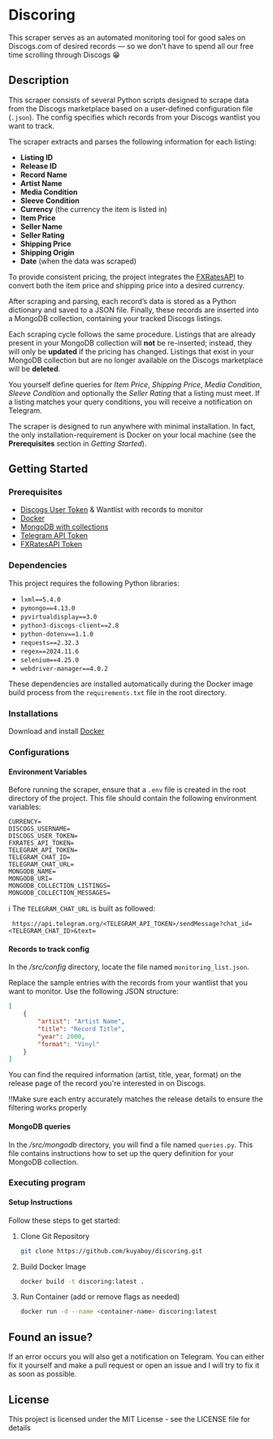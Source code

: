 # Discoring

This scraper serves as an automated monitoring tool for good sales on Discogs.com of desired records — so we don't have to spend all our free time scrolling through Discogs 😁

## Description

This scraper consists of several Python scripts designed to scrape data from the Discogs marketplace based on a user-defined configuration file (`.json`). The config specifies which records from your Discogs wantlist you want to track.

The scraper extracts and parses the following information for each listing:

- **Listing ID**
- **Release ID**
- **Record Name**
- **Artist Name**
- **Media Condition**
- **Sleeve Condition**
- **Currency** (the currency the item is listed in)
- **Item Price**
- **Seller Name**
- **Seller Rating**
- **Shipping Price**
- **Shipping Origin**
- **Date** (when the data was scraped)

To provide consistent pricing, the project integrates the [FXRatesAPI](https://fxratesapi.com/) to convert both the item price and shipping price into a desired currency.

After scraping and parsing, each record’s data is stored as a Python dictionary and saved to a JSON file. Finally, these records are inserted into a MongoDB collection, containing your tracked Discogs listings.

Each scraping cycle follows the same procedure. Listings that are already present in your MongoDB collection will **not** be re-inserted; instead, they will only be **updated** if the pricing has changed. Listings that exist in your MongoDB collection but are no longer available on the Discogs marketplace will be **deleted**.

You yourself define queries for *Item Price*, *Shipping Price*, *Media Condition*, *Sleeve Condition* and optionally the *Seller Rating* that a listing must meet. If a listing matches your query conditions, you will receive a notification on Telegram.

The scraper is designed to run anywhere with minimal installation. In fact, the only installation-requirement is Docker on your local machine (see the **Prerequisites** section in *Getting Started*).

## Getting Started

### Prerequisites

- [Discogs User Token](https://www.discogs.com/) & Wantlist with records to monitor
- [Docker](https://docs.docker.com/get-started/get-docker/)
- [MongoDB with collections](https://www.mongodb.com/)
- [Telegram API Token](https://core.telegram.org/bots/api)
- [FXRatesAPI Token](https://fxratesapi.com/)

### Dependencies

This project requires the following Python libraries:

- `lxml==5.4.0`
- `pymongo==4.13.0`
- `pyvirtualdisplay==3.0`
- `python3-discogs-client==2.8`
- `python-dotenv==1.1.0`
- `requests==2.32.3`
- `regex==2024.11.6`
- `selenium==4.25.0`
- `webdriver-manager==4.0.2`

These dependencies are installed automatically during the Docker image build process from the `requirements.txt` file in the root directory.

### Installations

Download and install [Docker](https://docs.docker.com/get-started/get-docker/)

### Configurations

#### Environment Variables

Before running the scraper, ensure that a `.env` file is created in the root directory of the project. This file should contain the following environment variables:

```.env
CURRENCY=
DISCOGS_USERNAME=
DISCOGS_USER_TOKEN=
FXRATES_API_TOKEN=
TELEGRAM_API_TOKEN=
TELEGRAM_CHAT_ID=
TELEGRAM_CHAT_URL=
MONGODB_NAME=
MONGODB_URI=
MONGODB_COLLECTION_LISTINGS=
MONGODB_COLLECTION_MESSAGES=
```

ℹ️ The `TELEGRAM_CHAT_URL` is built as followed:

```url
 https://api.telegram.org/<TELEGRAM_API_TOKEN>/sendMessage?chat_id=<TELEGRAM_CHAT_ID>&text=
```

#### Records to track config

In the */src/config* directory, locate the file named `monitoring_list.json`.

Replace the sample entries with the records from your wantlist that you want to monitor. Use the following JSON structure:

```json
[
    {
        "artist": "Artist Name",
        "title": "Record Title",
        "year": 2000,
        "format": "Vinyl"
    }
]
```

You can find the required information (artist, title, year, format) on the release page of the record you're interested in on Discogs.

‼️Make sure each entry accurately matches the release details to ensure the filtering works properly

#### MongoDB queries

In the */src/mongodb* directory, you will find a file named `queries.py`.
This file contains instructions how to set up the query definition for your MongoDB collection.

### Executing program

#### Setup Instructions

Follow these steps to get started:

1. Clone Git Repository

    ```bash
    git clone https://github.com/kuyaboy/discoring.git
    ```

2. Build Docker Image

    ```bash
    docker build -t discoring:latest .
    ```

3. Run Container (add or remove flags as needed)

    ```bash
    docker run -d --name <container-name> discoring:latest
    ```

## Found an issue?

If an error occurs you will also get a notification on Telegram. You can either fix it yourself and make a pull request or open an issue and I will try to fix it as soon as possible.

## License

This project is licensed under the MIT License - see the LICENSE file for details

